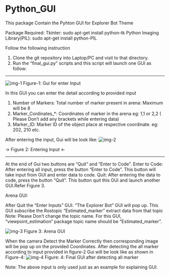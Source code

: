 # Python_GUI
This package Contain the Pyhton GUI for Explorer Bot Theme

Package Required:
Tkinter: sudo apt-get install python-tk	
Python Imaging Library(PIL): sudo apt-get install python-PIL

Follow the following instruction
1. Clone the git repository into Laptop/PC and visit to that directory.
2. Run the “final_gui.py” scripts and this script will launch one GUI as follow:

***
![img-1](https://github.com/simubhangu/Python_GUI/blob/master/Readme_images/a.png)
Figure-1: Gui for enter Input

In this GUI you can enter the detail according to provided input
1. Number of Markers: Total number of marker present in arena: Maximum will be 8 
2. Marker_Cordinates_*: Coordinates of marker in the arena eg: 1,1 or 2,2 ( Please Don’t add any brackets while entering data)
3. Marker_ID: Marker ID of the object place at respective coordinate. eg: 202, 210 etc.


After entering the input, Gui will be look like:
![img-2](https://github.com/simubhangu/Python_GUI/blob/master/Readme_images/b.png)

-> Figure 2: Entering Input <-

***
At the end of Gui two buttons are “Quit” and “Enter to Code”.
Enter to Code: After entering all input, press the button “Enter to Code”. This button will take input from GUI and enter data to code.
Quit: After entering the data to code, press the button “Quit”. This button quit this GUi and launch another GUI.Refer Figure 3.

Arena GUI:

After Quit the “Enter Inputs” GUI. “The Explorer Bot” GUI will pop up. This GUI subscribe the Rostopic “Estimated_marker” extract data from that topic
Note: Please Don’t change the topic name. For this GUI, “viewpoint_estimation” package topic name should be  “Estimated_marker”.


![img-3](https://github.com/simubhangu/Python_GUI/blob/master/Readme_images/c.png)
Figure 3: Arena GUI

When the camera Detect the Marker Correctly then corresponding image will be pop up on the provided Coordinates. After detecting the all marker according to input provided in figure-2 Gui will be look like as shown in Figure-4:
![img-4](https://github.com/simubhangu/Python_GUI/blob/master/Readme_images/d.png)
Figure: 4: Final GUI after detecting all marker

Note: The above input is only used just as an example for explaining GUI.




